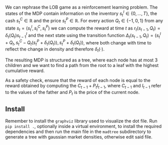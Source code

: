 We can rephrase the LOB game as a reinforcement learning problem. The states of the MDP contain information on the inventory $s^I_t \in \{ 0, \dots, T \}$, the cash $s^C_t \in \mathbb{R}$ and the price $s^P_t \in \mathbb{R}$. For every action $Q_t \in \{-1, 0, 1\}$ from any state $s_t = (s^I_t, s^C_t, s^P_t)$ we can compute the reward at time $t$ as $r_t(s_{t-1}, Q_t) = \delta_t(Q_t) s^I_{t-1}$ and the next state using the transition function $\Delta_t(s_{t-1}, Q_t) = (s^I_t + Q_t, s^C_t - Q_t(s^P_t + \delta_t(Q_t)), s^P_t + \delta_t(Q_t))$, where both change with time to reflect the change in density and therefore $\delta_t(\cdot)$.

The resulting MDP is structured as a tree, where each node has at most 3 children and we want to find a path from the root to a leaf with the highest cumulative reward.

As a safety check, ensure that the reward of each node is equal to the reward obtained by computing the $C_{t-1} + P_t I_{t-1}$, where $C_{t-1}$ and $I_{t-1}$ refer to the values of the father and $P_t$ is the price of the current node.

## Install

Remember to install the `graphviz` library used to visualize the dot file. Run `pip install .`, optionally inside a virtual environment, to install the required dependencies and then run the main file in the `madtree` subdirectory to generate a tree with gaussian market densities, otherwise edit said file.
